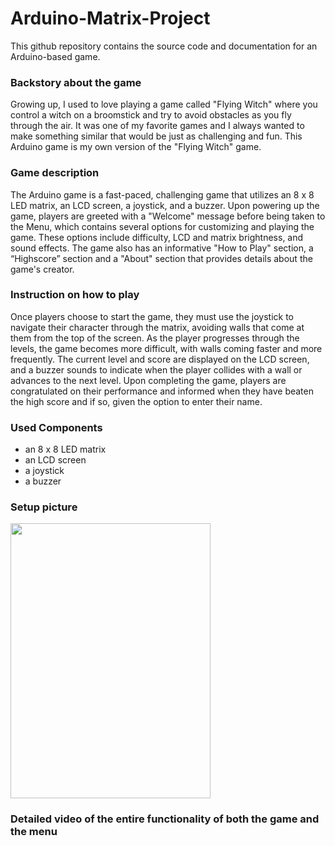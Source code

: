 # Arduino-Matrix-Project
This github repository contains the source code and documentation for an Arduino-based game.
  
### Backstory about the game
Growing up, I used to love playing a game called "Flying Witch" where you control a witch on a broomstick and try to avoid obstacles as you fly through the air. It was one of my favorite games and I always wanted to make something similar that would be just as challenging and fun. This Arduino game is my own version of the "Flying Witch" game.

### Game description
The Arduino game is a fast-paced, challenging game that utilizes an 8 x 8 LED matrix, an LCD screen, a joystick, and a buzzer. Upon powering up the game, players are greeted with a "Welcome" message before being taken to the Menu, which contains several options for customizing and playing the game. These options include difficulty, LCD and matrix brightness, and sound effects. The game also has an informative "How to Play" section, a “Highscore” section and a "About" section that provides details about the game's creator.

### Instruction on how to play
Once players choose to start the game, they must use the joystick to navigate their character through the matrix, avoiding walls that come at them from the top of the screen. As the player progresses through the levels, the game becomes more difficult, with walls coming faster and more frequently. The current level and score are displayed on the LCD screen, and a buzzer sounds to indicate when the player collides with a wall or advances to the next level.
Upon completing the game, players are congratulated on their performance and informed when they have beaten the high score and if so, given the option to enter their name.

### Used Components
- an 8 x 8 LED matrix
- an LCD screen
- a joystick
- a buzzer

### Setup picture
<img src="https://user-images.githubusercontent.com/79593335/208886457-271815a2-692b-4b16-9f9a-c8ec6343ba7f.jpeg" width="320" height="440">

### Detailed video of the entire functionality of both the game and the menu
